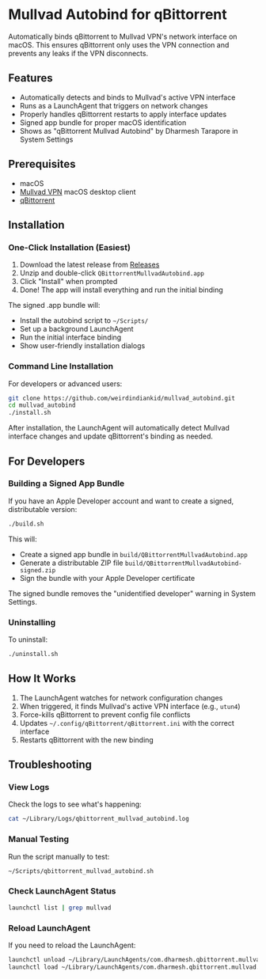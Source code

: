 # Mullvad Autobind for qBittorrent

Automatically binds qBittorrent to Mullvad VPN's network interface on macOS. This ensures qBittorrent only uses the VPN connection and prevents any leaks if the VPN disconnects.

## Features

- Automatically detects and binds to Mullvad's active VPN interface
- Runs as a LaunchAgent that triggers on network changes
- Properly handles qBittorrent restarts to apply interface updates
- Signed app bundle for proper macOS identification
- Shows as "qBittorrent Mullvad Autobind" by Dharmesh Tarapore in System Settings

## Prerequisites

- macOS
- [Mullvad VPN](https://mullvad.net/) macOS desktop client
- [qBittorrent](https://www.qbittorrent.org/)

## Installation

### One-Click Installation (Easiest)

1. Download the latest release from [Releases](https://github.com/weirdindiankid/mullvad_autobind/releases)
2. Unzip and double-click `QBittorrentMullvadAutobind.app`
3. Click "Install" when prompted
4. Done! The app will install everything and run the initial binding

The signed .app bundle will:
- Install the autobind script to `~/Scripts/`
- Set up a background LaunchAgent
- Run the initial interface binding
- Show user-friendly installation dialogs

### Command Line Installation

For developers or advanced users:

```bash
git clone https://github.com/weirdindiankid/mullvad_autobind.git
cd mullvad_autobind
./install.sh
```

After installation, the LaunchAgent will automatically detect Mullvad interface changes and update qBittorrent's binding as needed.

## For Developers

### Building a Signed App Bundle

If you have an Apple Developer account and want to create a signed, distributable version:

```bash
./build.sh
```

This will:
- Create a signed app bundle in `build/QBittorrentMullvadAutobind.app`
- Generate a distributable ZIP file `build/QBittorrentMullvadAutobind-signed.zip`
- Sign the bundle with your Apple Developer certificate

The signed bundle removes the "unidentified developer" warning in System Settings.

### Uninstalling

To uninstall:

```bash
./uninstall.sh
```

## How It Works

1. The LaunchAgent watches for network configuration changes
2. When triggered, it finds Mullvad's active VPN interface (e.g., `utun4`)
3. Force-kills qBittorrent to prevent config file conflicts
4. Updates `~/.config/qBittorrent/qBittorrent.ini` with the correct interface
5. Restarts qBittorrent with the new binding

## Troubleshooting

### View Logs

Check the logs to see what's happening:

```bash
cat ~/Library/Logs/qbittorrent_mullvad_autobind.log
```

### Manual Testing

Run the script manually to test:

```bash
~/Scripts/qbittorrent_mullvad_autobind.sh
```

### Check LaunchAgent Status

```bash
launchctl list | grep mullvad
```

### Reload LaunchAgent

If you need to reload the LaunchAgent:

```bash
launchctl unload ~/Library/LaunchAgents/com.dharmesh.qbittorrent.mullvad.autobind.plist
launchctl load ~/Library/LaunchAgents/com.dharmesh.qbittorrent.mullvad.autobind.plist
```
